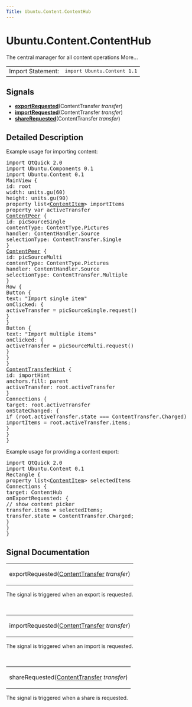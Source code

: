 ```yaml
---
Title: Ubuntu.Content.ContentHub
---
```


# Ubuntu.Content.ContentHub

<span class="subtitle"></span>
<!-- $$$ContentHub-brief -->
<p>The central manager for all content operations More...</p>
<!-- @@@ContentHub -->
<table class="alignedsummary">
<tr><td class="memItemLeft rightAlign topAlign"> Import Statement:</td><td class="memItemRight bottomAlign"> </b><tt>import Ubuntu.Content 1.1</tt></td></tr></table><ul>
</ul>
<h2>Signals</h2>
<ul>
<li class="fn"><b><b><a href="#exportRequested-signal">exportRequested</a></b></b>(ContentTransfer <i>transfer</i>)</li>
<li class="fn"><b><b><a href="#importRequested-signal">importRequested</a></b></b>(ContentTransfer <i>transfer</i>)</li>
<li class="fn"><b><b><a href="#shareRequested-signal">shareRequested</a></b></b>(ContentTransfer <i>transfer</i>)</li>
</ul>
<!-- $$$ContentHub-description -->
<h2>Detailed Description</h2>
<p>Example usage for importing content:</p>
<pre class="qml">import QtQuick 2.0
import Ubuntu.Components 0.1
import Ubuntu.Content 0.1
<span class="type">MainView</span> {
<span class="name">id</span>: <span class="name">root</span>
<span class="name">width</span>: <span class="name">units</span>.<span class="name">gu</span>(<span class="number">60</span>)
<span class="name">height</span>: <span class="name">units</span>.<span class="name">gu</span>(<span class="number">90</span>)
property list&lt;<span class="type"><a href="Ubuntu.Content.ContentItem.md">ContentItem</a></span>&gt; <span class="name">importItems</span>
property <span class="type">var</span> <span class="name">activeTransfer</span>
<span class="type"><a href="Ubuntu.Content.ContentPeer.md">ContentPeer</a></span> {
<span class="name">id</span>: <span class="name">picSourceSingle</span>
<span class="name">contentType</span>: <span class="name">ContentType</span>.<span class="name">Pictures</span>
<span class="name">handler</span>: <span class="name">ContentHandler</span>.<span class="name">Source</span>
<span class="name">selectionType</span>: <span class="name">ContentTransfer</span>.<span class="name">Single</span>
}
<span class="type"><a href="Ubuntu.Content.ContentPeer.md">ContentPeer</a></span> {
<span class="name">id</span>: <span class="name">picSourceMulti</span>
<span class="name">contentType</span>: <span class="name">ContentType</span>.<span class="name">Pictures</span>
<span class="name">handler</span>: <span class="name">ContentHandler</span>.<span class="name">Source</span>
<span class="name">selectionType</span>: <span class="name">ContentTransfer</span>.<span class="name">Multiple</span>
}
<span class="type">Row</span> {
<span class="type">Button</span> {
<span class="name">text</span>: <span class="string">&quot;Import single item&quot;</span>
<span class="name">onClicked</span>: {
<span class="name">activeTransfer</span> <span class="operator">=</span> <span class="name">picSourceSingle</span>.<span class="name">request</span>()
}
}
<span class="type">Button</span> {
<span class="name">text</span>: <span class="string">&quot;Import multiple items&quot;</span>
<span class="name">onClicked</span>: {
<span class="name">activeTransfer</span> <span class="operator">=</span> <span class="name">picSourceMulti</span>.<span class="name">request</span>()
}
}
}
<span class="type"><a href="Ubuntu.Content.ContentTransferHint.md">ContentTransferHint</a></span> {
<span class="name">id</span>: <span class="name">importHint</span>
<span class="name">anchors</span>.fill: <span class="name">parent</span>
<span class="name">activeTransfer</span>: <span class="name">root</span>.<span class="name">activeTransfer</span>
}
<span class="type">Connections</span> {
<span class="name">target</span>: <span class="name">root</span>.<span class="name">activeTransfer</span>
<span class="name">onStateChanged</span>: {
<span class="keyword">if</span> (<span class="name">root</span>.<span class="name">activeTransfer</span>.<span class="name">state</span> <span class="operator">===</span> <span class="name">ContentTransfer</span>.<span class="name">Charged</span>)
<span class="name">importItems</span> <span class="operator">=</span> <span class="name">root</span>.<span class="name">activeTransfer</span>.<span class="name">items</span>;
}
}
}</pre>
<p>Example usage for providing a content export:</p>
<pre class="qml">import QtQuick 2.0
import Ubuntu.Content 0.1
<span class="type">Rectangle</span> {
property list&lt;<span class="type"><a href="Ubuntu.Content.ContentItem.md">ContentItem</a></span>&gt; <span class="name">selectedItems</span>
<span class="type">Connections</span> {
<span class="name">target</span>: <span class="name">ContentHub</span>
<span class="name">onExportRequested</span>: {
<span class="comment">// show content picker</span>
<span class="name">transfer</span>.<span class="name">items</span> <span class="operator">=</span> <span class="name">selectedItems</span>;
<span class="name">transfer</span>.<span class="name">state</span> <span class="operator">=</span> <span class="name">ContentTransfer</span>.<span class="name">Charged</span>;
}
}
}</pre>
<!-- @@@ContentHub -->
<h2>Signal Documentation</h2>
<!-- $$$exportRequested -->
<table class="qmlname"><tr valign="top"><td class="tblQmlFuncNode"><p><span class="name">exportRequested</span>(<span class="type"><a href="Ubuntu.Content.ContentTransfer.md">ContentTransfer</a></span><i> transfer</i>)</p></td></tr></table><p>The signal is triggered when an export is requested.</p>
<!-- @@@exportRequested -->
<br/>
<!-- $$$importRequested -->
<table class="qmlname"><tr valign="top"><td class="tblQmlFuncNode"><p><span class="name">importRequested</span>(<span class="type"><a href="Ubuntu.Content.ContentTransfer.md">ContentTransfer</a></span><i> transfer</i>)</p></td></tr></table><p>The signal is triggered when an import is requested.</p>
<!-- @@@importRequested -->
<br/>
<!-- $$$shareRequested -->
<table class="qmlname"><tr valign="top"><td class="tblQmlFuncNode"><p><span class="name">shareRequested</span>(<span class="type"><a href="Ubuntu.Content.ContentTransfer.md">ContentTransfer</a></span><i> transfer</i>)</p></td></tr></table><p>The signal is triggered when a share is requested.</p>
<!-- @@@shareRequested -->
<br/>
